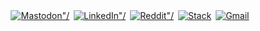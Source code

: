 <div style="display:flex;width:100%;justify-content: center">
 <a href="https://tech.lgbt/web/accounts/146565#">
   <img src="https://img.shields.io/badge/mastodon-3088d4?logo=mastodon&style=for-the-badge&logoColor=white" alt=Mastodon"/>
 </a>
 &ensp;
 <a href="https://www.linkedin.com/in/drewberes/">
   <img src="https://img.shields.io/badge/linkedin-0077B5?logo=linkedin&style=for-the-badge" alt=LinkedIn"/>
 </a>
 &ensp;
 <a href="https://www.reddit.com/user/rhajii">
   <img src="https://img.shields.io/badge/Reddit-FF4500?style=for-the-badge&logo=reddit&logoColor=white" alt=Reddit"/>
 </a>
 &ensp;
 <a href="https://stackoverflow.com/users/story/2570538">
   <img src="https://img.shields.io/badge/stack_overflow-FE7A16?logo=stack-overflow&style=for-the-badge&logoColor=white" alt=Stack Overflow"/>
 </a>
 &ensp;
 <a href="mailto:hello@drruruu.dev">
   <img src="https://img.shields.io/badge/gmail-D14836?style=for-the-badge&logo=gmail&logoColor=white" alt="Gmail"/>
  </a>
</div>

